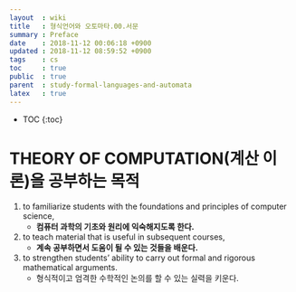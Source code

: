 ```yaml
---
layout  : wiki
title   : 형식언어와 오토마타.00.서문
summary : Preface
date    : 2018-11-12 00:06:18 +0900
updated : 2018-11-12 08:59:52 +0900
tags    : cs
toc     : true
public  : true
parent  : study-formal-languages-and-automata
latex   : true
---
```

* TOC
{:toc}

# THEORY OF COMPUTATION(계산 이론)을 공부하는 목적

1. to familiarize students with the foundations and principles of computer science,
    * **컴퓨터 과학의 기초와 원리에 익숙해지도록 한다.**
2. to teach material that is useful in subsequent courses,
    * **계속 공부하면서 도움이 될 수 있는 것들을 배운다.**
3. to strengthen students’ ability to carry out formal and rigorous mathematical arguments.
    * 형식적이고 엄격한 수학적인 논의를 할 수 있는 실력을 키운다.


